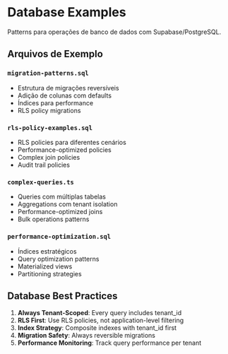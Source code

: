 # Database Examples

Patterns para operações de banco de dados com Supabase/PostgreSQL.

## Arquivos de Exemplo

### `migration-patterns.sql`
- Estrutura de migrações reversíveis
- Adição de colunas com defaults
- Índices para performance
- RLS policy migrations

### `rls-policy-examples.sql`
- RLS policies para diferentes cenários
- Performance-optimized policies
- Complex join policies
- Audit trail policies

### `complex-queries.ts`
- Queries com múltiplas tabelas
- Aggregations com tenant isolation
- Performance-optimized joins
- Bulk operations patterns

### `performance-optimization.sql`
- Índices estratégicos
- Query optimization patterns
- Materialized views
- Partitioning strategies

## Database Best Practices

1. **Always Tenant-Scoped**: Every query includes tenant_id
2. **RLS First**: Use RLS policies, not application-level filtering
3. **Index Strategy**: Composite indexes with tenant_id first
4. **Migration Safety**: Always reversible migrations
5. **Performance Monitoring**: Track query performance per tenant